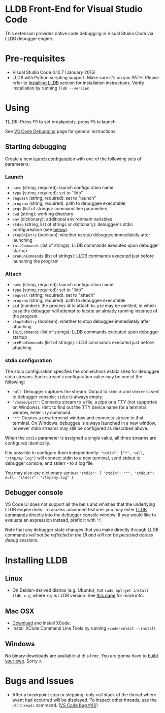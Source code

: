 LLDB Front-End for Visual Studio Code
==========

This extension provides native code debugging in Visual Studio Code via LLDB debugger engine.

# Pre-requisites
- Visual Studio Code 0.10.7 (January 2016)
- LLDB with Python scripting support.  Make sure it's on you PATH.
  Please refer to [Installing LLDB](#installing-lldb) section for installation instructions.
  Verify installation by running `lldb --version`.

# Using
TL;DR: Press F9 to set breakpoints, press F5 to launch.

See [VS Code Debugging](https://code.visualstudio.com/Docs/editor/debugging) page for general instructions.

## Starting debugging
Create a new [launch configuration](https://code.visualstudio.com/Docs/editor/debugging#_launch-configurations)
with one of the following sets of parameters:

### Launch
- `name` (string, required): launch configuration name
- `type` (string, required): set to "lldb"
- `request` (string, required): set to "launch"
- `program` (string, required): path to debuggee executable
- `args` (list of strings): command line parameters
- `cwd` (string): working directory
- `env` (dictionary): additional environment variables
- `stdio` (string, list of strings or dictionary): debuggee's stdio configureation (see [below](#stdio-configuration))
- `stopOnEntry` (boolean): whether to stop debuggee immediately after launching
- `initCommands` (list of strings): LLDB commands executed upon debugger startup
- `preRunCommands` (list of strings): LLDB commands executed just before launching the program

### Attach
- `name` (string, required): launch configuration name
- `type` (string, required): set to "lldb"
- `request` (string, required): set to "attach"
- `program` (string, required): path to debuggee executable
- `pid` (number): the process id to attach to.  `pid` may be omitted, in which case the debugger will attempt
  to locate an already running instance of the program.
- `stopOnEntry` (boolean): whether to stop debuggee immediately after attaching
- `initCommands` (list of strings): LLDB commands executed upon debugger startup
- `preRunCommands` (list of strings): LLDB commands executed just before attaching

### stdio configuration
The stdio configuration specifies the connections established for debuggee stdio streams.
Each stream's configuration value may be one of the following:
- `null`: Debugger captures the stream.  Output to `stdout` and `stderr` is sent to debugger console;
  `stdin` is always empty.
- `"/some/path"`: Connects stream to a file, a pipe or a TTY (not supported on Windows).
Hint: to find out the TTY device name for a terminal window, enter `tty` command.
- `"*"`: Creates a new terminal window and connects stream to that terminal.
  On Windows, debuggee is always launched in a new window, however stdio streams may still be configured as described above.


When the `stdio` parameter is assigned a single value, all three streams are configured identically.

It is possible to configure them independently: `"stdio": ["*", null, "/tmp/my.log"]`
will connect stdin to a new terminal, send stdout to debugger console, and stderr - to a log file.

You may also use dictionary syntax: `"stdio": { "stdin": "*", "stdout": null, "stderr": "/tmp/my.log" }`

## Debugger console
VS Code UI does not support all the bells and whistles that the underlying LLDB engine does. To access advanced features
you may enter [LLDB commands](http://lldb.llvm.org/tutorial.html) directly into the debugger console window.
If you would like to evaluate an expression instead, prefix it with '`?`'.

Note that any debugger state changes that you make directly through LLDB commands *will not be reflected in the UI
and will not be persisted across debug sessions*.

# Installing LLDB
## Linux
- On Debian-derived distros (e.g. Ubuntu), run `sudo apt-get install lldb-x.y`, where x.y is LLDB version.
  See [this page](http://llvm.org/apt/) for more info.

## Mac OSX
- [Download](https://developer.apple.com/xcode/download/) and install XCode.
- Install XCode Command Line Tools by running `xcode-select --install`

## Windows
No binary downloads are available at this time.
You are gonna have to [build your own](http://lldb.llvm.org/build.html#BuildingLldbOnWindows).  Sorry :(

# Bugs and Issues
- After a breakpoint stop or stepping, only call stack of the thread where event had occurred will be
  displayed.  To inspect other threads, use the `allthreads` command.  ([VS Code bug #40](https://github.com/Microsoft/vscode/issues/40))
